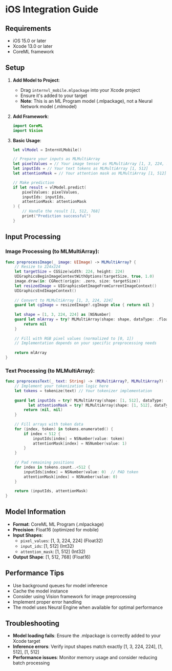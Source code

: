 # iOS Integration Guide

## Requirements
- iOS 15.0 or later
- Xcode 13.0 or later
- CoreML framework

## Setup

1. **Add Model to Project**:
   - Drag `internvl_mobile.mlpackage` into your Xcode project
   - Ensure it's added to your target
   - **Note**: This is an ML Program model (.mlpackage), not a Neural Network model (.mlmodel)

2. **Add Framework**:
   ```swift
   import CoreML
   import Vision
   ```

3. **Basic Usage**:
   ```swift
   let vlModel = InternVLMobile()
   
   // Prepare your inputs as MLMultiArray
   let pixelValues = // Your image tensor as MLMultiArray [1, 3, 224, 224]
   let inputIds = // Your text tokens as MLMultiArray [1, 512]
   let attentionMask = // Your attention mask as MLMultiArray [1, 512]
   
   // Make prediction
   if let result = vlModel.predict(
       pixelValues: pixelValues, 
       inputIds: inputIds, 
       attentionMask: attentionMask
   ) {
       // Handle the result [1, 512, 768]
       print("Prediction successful")
   }
   ```

## Input Processing

### Image Processing (to MLMultiArray):
```swift
func preprocessImage(_ image: UIImage) -> MLMultiArray? {
    // Resize to 224x224
    let targetSize = CGSize(width: 224, height: 224)
    UIGraphicsBeginImageContextWithOptions(targetSize, true, 1.0)
    image.draw(in: CGRect(origin: .zero, size: targetSize))
    let resizedImage = UIGraphicsGetImageFromCurrentImageContext()
    UIGraphicsEndImageContext()
    
    // Convert to MLMultiArray [1, 3, 224, 224]
    guard let cgImage = resizedImage?.cgImage else { return nil }
    
    let shape = [1, 3, 224, 224] as [NSNumber]
    guard let mlArray = try? MLMultiArray(shape: shape, dataType: .float32) else {
        return nil
    }
    
    // Fill with RGB pixel values (normalized to [0, 1])
    // Implementation depends on your specific preprocessing needs
    
    return mlArray
}
```

### Text Processing (to MLMultiArray):
```swift
func preprocessText(_ text: String) -> (MLMultiArray?, MLMultiArray?) {
    // Implement your tokenization logic here
    let tokens = tokenize(text) // Your tokenizer implementation
    
    guard let inputIds = try? MLMultiArray(shape: [1, 512], dataType: .int32),
          let attentionMask = try? MLMultiArray(shape: [1, 512], dataType: .int32) else {
        return (nil, nil)
    }
    
    // Fill arrays with token data
    for (index, token) in tokens.enumerated() {
        if index < 512 {
            inputIds[index] = NSNumber(value: token)
            attentionMask[index] = NSNumber(value: 1)
        }
    }
    
    // Pad remaining positions
    for index in tokens.count..<512 {
        inputIds[index] = NSNumber(value: 0)  // PAD token
        attentionMask[index] = NSNumber(value: 0)
    }
    
    return (inputIds, attentionMask)
}
```

## Model Information

- **Format**: CoreML ML Program (.mlpackage)
- **Precision**: Float16 (optimized for mobile)
- **Input Shapes**:
  - `pixel_values`: [1, 3, 224, 224] (Float32)
  - `input_ids`: [1, 512] (Int32)
  - `attention_mask`: [1, 512] (Int32)
- **Output Shape**: [1, 512, 768] (Float16)

## Performance Tips

- Use background queues for model inference
- Cache the model instance
- Consider using Vision framework for image preprocessing
- Implement proper error handling
- The model uses Neural Engine when available for optimal performance

## Troubleshooting

- **Model loading fails**: Ensure the .mlpackage is correctly added to your Xcode target
- **Inference errors**: Verify input shapes match exactly [1, 3, 224, 224], [1, 512], [1, 512]
- **Performance issues**: Monitor memory usage and consider reducing batch processing
